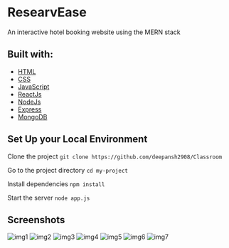 # ResearvEase
An interactive hotel booking website using the MERN stack

## Built with:
- [HTML](https://www.w3schools.com/html/)
- [CSS](https://www.w3schools.com/css/)
- [JavaScript](https://www.w3schools.com/js/)
- [ReactJs](https://react.dev/)
- [NodeJs](https://nodejs.org/en/)
- [Express](https://expressjs.com/)
- [MongoDB](https://www.mongodb.com/)

## Set Up your Local Environment
Clone the project
`git clone https://github.com/deepansh2908/Classroom`

Go to the project directory
`cd my-project`

Install dependencies
`npm install`

Start the server
`node app.js`

## Screenshots
![img1](https://github.com/deepansh2908/ResearvEase/assets/133380229/0a6c4c2c-3f08-4808-91e6-ebd4fe57995b)
![img2](https://github.com/deepansh2908/ResearvEase/assets/133380229/b1859b9f-ddcc-41d1-9320-8514383d2fed)
![img3](https://github.com/deepansh2908/ResearvEase/assets/133380229/ea28b772-9fee-415f-9fb0-34cf3480e174)
![img4](https://github.com/deepansh2908/ResearvEase/assets/133380229/f414567f-7555-4aa4-a980-66ef4f7887da)
![img5](https://github.com/deepansh2908/ResearvEase/assets/133380229/67f55350-ad0f-4112-8963-6ceae60315ec)
![img6](https://github.com/deepansh2908/ResearvEase/assets/133380229/ad4ed612-22cd-4bf6-a336-3f46d1742085)
![img7](https://github.com/deepansh2908/ResearvEase/assets/133380229/36228cb9-78f8-4ad9-9877-4f266c800d12)

